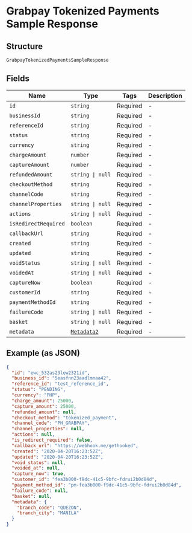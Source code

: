 
# Grabpay Tokenized Payments Sample Response

## Structure

`GrabpayTokenizedPaymentsSampleResponse`

## Fields

| Name | Type | Tags | Description |
|  --- | --- | --- | --- |
| `id` | `string` | Required | - |
| `businessId` | `string` | Required | - |
| `referenceId` | `string` | Required | - |
| `status` | `string` | Required | - |
| `currency` | `string` | Required | - |
| `chargeAmount` | `number` | Required | - |
| `captureAmount` | `number` | Required | - |
| `refundedAmount` | `string \| null` | Required | - |
| `checkoutMethod` | `string` | Required | - |
| `channelCode` | `string` | Required | - |
| `channelProperties` | `string \| null` | Required | - |
| `actions` | `string \| null` | Required | - |
| `isRedirectRequired` | `boolean` | Required | - |
| `callbackUrl` | `string` | Required | - |
| `created` | `string` | Required | - |
| `updated` | `string` | Required | - |
| `voidStatus` | `string \| null` | Required | - |
| `voidedAt` | `string \| null` | Required | - |
| `captureNow` | `boolean` | Required | - |
| `customerId` | `string` | Required | - |
| `paymentMethodId` | `string` | Required | - |
| `failureCode` | `string \| null` | Required | - |
| `basket` | `string \| null` | Required | - |
| `metadata` | [`Metadata2`](/doc/models/metadata-2.md) | Required | - |

## Example (as JSON)

```json
{
  "id": "ewc_532as23lew2321id",
  "business_id": "5easfnn23aadlmnaa42",
  "reference_id": "test_reference_id",
  "status": "PENDING",
  "currency": "PHP",
  "charge_amount": 25000,
  "capture_amount": 25000,
  "refunded_amount": null,
  "checkout_method": "tokenized_payment",
  "channel_code": "PH_GRABPAY",
  "channel_properties": null,
  "actions": null,
  "is_redirect_required": false,
  "callback_url": "https://webhook.me/gethooked",
  "created": "2020-04-20T16:23:52Z",
  "updated": "2020-04-20T16:23:52Z",
  "void_status": null,
  "voided_at": null,
  "capture_now": true,
  "customer_id": "fea3b000-f9dc-41c5-9bfc-fdrui2b0d84d",
  "payment_method_id": "pm-fea3b000-f9dc-41c5-9bfc-fdrui2b0d84d",
  "failure_code": null,
  "basket": null,
  "metadata": {
    "branch_code": "QUEZON",
    "branch_city": "MANILA"
  }
}
```

